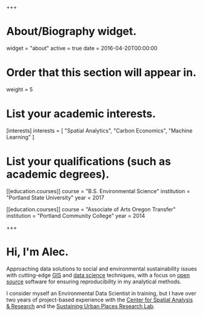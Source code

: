 +++
# About/Biography widget.
widget = "about"
active = true
date = 2016-04-20T00:00:00

# Order that this section will appear in.
weight = 5

# List your academic interests.
[interests]
  interests = [
    "Spatial Analytics",
    "Carbon Economics",
    "Machine Learning"
  ]

# List your qualifications (such as academic degrees).
[[education.courses]]
  course = "B.S. Environmental Science"
  institution = "Portland State University"
  year = 2017

[[education.courses]]
  course = "Associate of Arts Oregon Transfer"
  institution = "Portland Community College"
  year = 2014

+++

# Hi, I'm Alec.

Approaching data solutions to social and environmental sustainability issues with cutting-edge [GIS](https://en.wikipedia.org/wiki/Geographic_information_system) and [data science](https://en.wikipedia.org/wiki/Data_science) techniques, with a focus on [open source](https://en.wikipedia.org/wiki/Open-source_software) software for ensuring reproducibility in my analytical methods.

I consider myself an Environmental Data Scientist in training, but I have over two years of project-based experience with the [Center for Spatial Analysis & Research](https://www.pdx.edu/geography/center-for-spatial-analysis-research-csar) and the [Sustaining Urban Places Research Lab](http://www.suprlab.org/).

